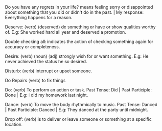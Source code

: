Do you have any regrets in your life? means feeling sorry or disappointed about something that you did or didn't do in the past. | My response: Everything happens for a reason. 

Deserve: (verb) (deserved) do something or have or show qualities worthy of. E.g: She worked hard all year and deserved a promotion. 

Double checking all: indicates the action of checking something again for accuracy or completeness.

Desire: (verb) (noun) (adj) strongly wish for or want something. E.g: He never achieved the status he so desired.

Disturb: (verb) interrupt or upset someone.

Do Repairs (verb) to fix things

Do: (verb) To perform an action or task. Past Tense: Did | Past Participle: Done | E.g: I did my homework last night.

Dance: (verb) To move the body rhythmically to music. Past Tense: Danced | Past Participle: Danced | E.g: They danced at the party until midnight.

Drop off: (verb) is to deliver or leave someone or something at a specific location.


